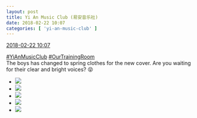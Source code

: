 ```yaml
---
layout: post
title: Yi An Music Club (易安音乐社)
date: 2018-02-22 10:07
categories: [ 'yi-an-music-club' ]
---
```


<div class="weibo-info">
  <a href="https://weibo.com/6094546964/G4gsQFqHY">2018-02-22 10:07</a>
</div>

[#YiAnMusicClub](https://weibo.com/p/100808beae2e3e05b17b64f63ebedca39f19b2/super_index) [#OurTrainingRoom](https://weibo.com/p/100808980da3b9682ac1e47ba4bdf6540b7a03)  
The boys has changed to spring clothes for the new cover. Are you waiting for their clear and bright voices? :stuck_out_tongue_closed_eyes:

<!-- more -->

<ul class="weibo-pic-list-2">
  <li class="weibo-pic">
    <a href="//wx1.sinaimg.cn/mw690/006Es64Aly1foozzlvmebj32kw3vce86.jpg"><img src="//wx1.sinaimg.cn/thumb150/006Es64Aly1foozzlvmebj32kw3vce86.jpg"/></a>
  </li>
  <li class="weibo-pic">
    <a href="//wx1.sinaimg.cn/mw690/006Es64Aly1fop0006eqsj32kw3vcx6s.jpg"><img src="//wx1.sinaimg.cn/thumb150/006Es64Aly1fop0006eqsj32kw3vcx6s.jpg"/></a>
  </li>
  <li class="weibo-pic">
    <a href="//wx2.sinaimg.cn/mw690/006Es64Aly1foozzwqkg0j32kw3vckjl.jpg"><img src="//wx2.sinaimg.cn/thumb150/006Es64Aly1foozzwqkg0j32kw3vckjl.jpg"/></a>
  </li>
  <li class="weibo-pic">
    <a href="//wx2.sinaimg.cn/mw690/006Es64Aly1fop003xf4qj32kw3vcx6t.jpg"><img src="//wx2.sinaimg.cn/thumb150/006Es64Aly1fop003xf4qj32kw3vcx6t.jpg"/></a>
  </li>
  <li class="weibo-pic">
    <a href="//wx3.sinaimg.cn/mw690/006Es64Aly1fop02odw21j33vc2kwkjq.jpg"><img src="//wx3.sinaimg.cn/thumb150/006Es64Aly1fop02odw21j33vc2kwkjq.jpg"/></a>
  </li>
</ul>
